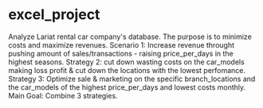 # excel_project
Analyze Lariat rental car company's database. The purpose is to minimize costs and maximize revenues.
Scenario 1: Increase revenue throught pushing amount of sales/transactions - raising price_per_days in the highest seasons.
Strategy 2: cut down wasting costs on the car_models making loss profit & cut down the locations with the lowest perfomance.
Strategy 3: Optimize sale & marketing on the specific branch_locations and the car_models of the highest price_per_days and lowest costs monthly.
Main Goal: Combine 3 strategies.
